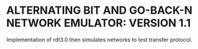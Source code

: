 # ALTERNATING BIT AND GO-BACK-N NETWORK EMULATOR: VERSION 1.1

Implementation of rdt3.0 then simulates networks to test transfer protocol.
